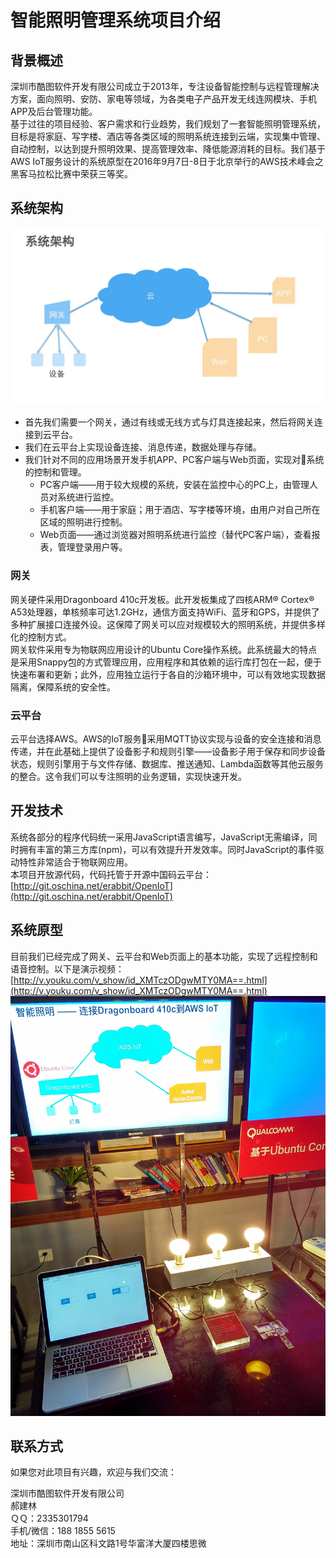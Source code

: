 # 智能照明管理系统项目介绍
## 背景概述
深圳市酷图软件开发有限公司成立于2013年，专注设备智能控制与远程管理解决方案，面向照明、安防、家电等领域，为各类电子产品开发无线连网模块、手机APP及后台管理功能。  
基于过往的项目经验、客户需求和行业趋势，我们规划了一套智能照明管理系统，目标是将家庭、写字楼、酒店等各类区域的照明系统连接到云端，实现集中管理、自动控制，以达到提升照明效果、提高管理效率、降低能源消耗的目标。我们基于AWS IoT服务设计的系统原型在2016年9月7日-8日于北京举行的AWS技术峰会之黑客马拉松比赛中荣获三等奖。  
## 系统架构
![系统架构](lighting-arch.jpg)  
- 首先我们需要一个网关，通过有线或无线方式与灯具连接起来，然后将网关连接到云平台。
- 我们在云平台上实现设备连接、消息传递，数据处理与存储。
- 我们针对不同的应用场景开发手机APP、PC客户端与Web页面，实现对系统的控制和管理。
  - PC客户端——用于较大规模的系统，安装在监控中心的PC上，由管理人员对系统进行监控。
  - 手机客户端——用于家庭；用于酒店、写字楼等环境，由用户对自己所在区域的照明进行控制。
  - Web页面——通过浏览器对照明系统进行监控（替代PC客户端），查看报表，管理登录用户等。

### 网关
网关硬件采用Dragonboard 410c开发板。此开发板集成了四核ARM® Cortex® A53处理器，单核频率可达1.2GHz，通信方面支持WiFi、蓝牙和GPS，并提供了多种扩展接口连接外设。这保障了网关可以应对规模较大的照明系统，并提供多样化的控制方式。  
网关软件采用专为物联网应用设计的Ubuntu Core操作系统。此系统最大的特点是采用Snappy包的方式管理应用，应用程序和其依赖的运行库打包在一起，便于快速布署和更新；此外，应用独立运行于各自的沙箱环境中，可以有效地实现数据隔离，保障系统的安全性。

### 云平台
云平台选择AWS。AWS的IoT服务采用MQTT协议实现与设备的安全连接和消息传递，并在此基础上提供了设备影子和规则引擎——设备影子用于保存和同步设备状态，规则引擎用于与文件存储、数据库、推送通知、Lambda函数等其他云服务的整合。这令我们可以专注照明的业务逻辑，实现快速开发。  

## 开发技术
系统各部分的程序代码统一采用JavaScript语言编写，JavaScript无需编译，同时拥有丰富的第三方库(npm)，可以有效提升开发效率。同时JavaScript的事件驱动特性非常适合于物联网应用。  
本项目开放源代码，代码托管于开源中国码云平台：[http://git.oschina.net/erabbit/OpenIoT](http://git.oschina.net/erabbit/OpenIoT)  

## 系统原型
目前我们已经完成了网关、云平台和Web页面上的基本功能，实现了远程控制和语音控制。以下是演示视频：[http://v.youku.com/v_show/id_XMTczODgwMTY0MA==.html](http://v.youku.com/v_show/id_XMTczODgwMTY0MA==.html)  
![演示环境](lighting-demo.png)  

## 联系方式
如果您对此项目有兴趣，欢迎与我们交流：  

深圳市酷图软件开发有限公司  
郝建林  
ＱＱ：2335301794  
手机/微信：188 1855 5615  
地址：深圳市南山区科文路1号华富洋大厦四楼思微  